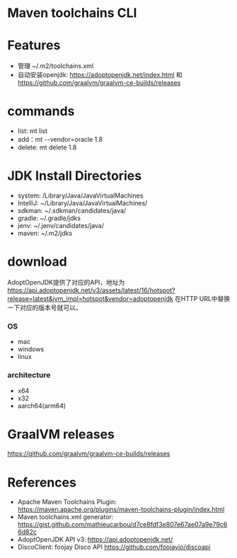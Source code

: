 Maven toolchains CLI
====================


# Features

* 管理 ~/.m2/toolchains.xml
* 自动安装openjdk:  https://adoptopenjdk.net/index.html   和  https://github.com/graalvm/graalvm-ce-builds/releases

# commands

* list: mt list
* add：mt --vendor=oracle 1.8
* delete: mt delete 1.8

# JDK Install Directories

* system: /Library/Java/JavaVirtualMachines
* IntelliJ: ~/Library/Java/JavaVirtualMachines/
* sdkman: ~/.sdkman/candidates/java/
* gradle: ~/.gradle/jdks
* jenv: ~/.jenv/candidates/java/
* maven: ~/.m2/jdks

# download

AdoptOpenJDK提供了对应的API，地址为  https://api.adoptopenjdk.net/v3/assets/latest/16/hotspot?release=latest&jvm_impl=hotspot&vendor=adoptopenjdk
在HTTP URL中替换一下对应的版本号就可以。

### OS

* mac
* windows
* linux

### architecture

* x64
* x32
* aarch64(arm64)

# GraalVM releases

https://github.com/graalvm/graalvm-ce-builds/releases

# References

* Apache Maven Toolchains Plugin: https://maven.apache.org/plugins/maven-toolchains-plugin/index.html
* Maven toolchains.xml generator: https://gist.github.com/mathieucarbou/d7ce8fdf3e807e67ae07a9e79c66d82c
* AdoptOpenJDK API v3: https://api.adoptopenjdk.net/
* DiscoClient: foojay Disco API https://github.com/foojayio/discoapi
